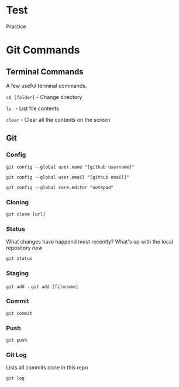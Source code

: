 # Test
Practice

# Git Commands

## Terminal Commands

A few useful terminal commands.

`cd [folder]` - Change directory

`ls ` - List file contents

`clear` - Clear all the contents on the screen

## Git

### Config

`git config --global user.name "[github username]"`

`git config --global user.email "[github email]"`

`git config --global core.editor "notepad"`

### Cloning

`git clone [url] `


### Status

What changes have happend most recently? What's up with the local repository *now*

`git status`

### Staging 

`git add .`
`git add [filename]`

### Commit

`git commit`

### Push

`git push`

### Git Log

Lists all commits done in this repo

`git log`